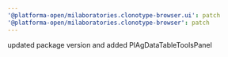 ```yaml
---
'@platforma-open/milaboratories.clonotype-browser.ui': patch
'@platforma-open/milaboratories.clonotype-browser': patch
---
```


updated package version and added PlAgDataTableToolsPanel
